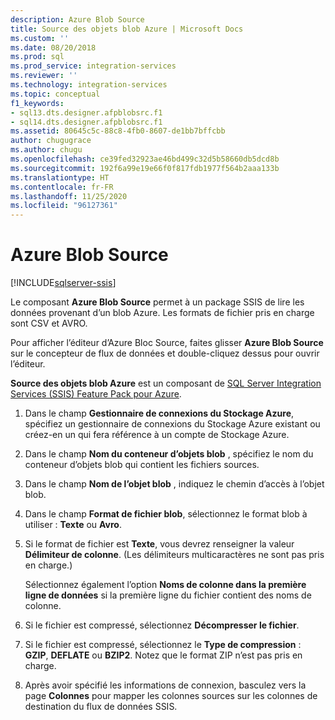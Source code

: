 ```yaml
---
description: Azure Blob Source
title: Source des objets blob Azure | Microsoft Docs
ms.custom: ''
ms.date: 08/20/2018
ms.prod: sql
ms.prod_service: integration-services
ms.reviewer: ''
ms.technology: integration-services
ms.topic: conceptual
f1_keywords:
- sql13.dts.designer.afpblobsrc.f1
- sql14.dts.designer.afpblobsrc.f1
ms.assetid: 80645c5c-88c8-4fb0-8607-de1bb7bffcbb
author: chugugrace
ms.author: chugu
ms.openlocfilehash: ce39fed32923ae46bd499c32d5b58660db5dcd8b
ms.sourcegitcommit: 192f6a99e19e66f0f817fdb1977f564b2aaa133b
ms.translationtype: HT
ms.contentlocale: fr-FR
ms.lasthandoff: 11/25/2020
ms.locfileid: "96127361"
---
```

# <a name="azure-blob-source"></a>Azure Blob Source

[!INCLUDE[sqlserver-ssis](../../includes/applies-to-version/sqlserver-ssis.md)]


  Le composant **Azure Blob Source** permet à un package SSIS de lire les données provenant d’un blob Azure. Les formats de fichier pris en charge sont CSV et AVRO.
  
  Pour afficher l’éditeur d’Azure Bloc Source, faites glisser **Azure Blob Source** sur le concepteur de flux de données et double-cliquez dessus pour ouvrir l’éditeur.  
  
 **Source des objets blob Azure** est un composant de [SQL Server Integration Services (SSIS) Feature Pack pour Azure](../../integration-services/azure-feature-pack-for-integration-services-ssis.md).  
  
1.  Dans le champ **Gestionnaire de connexions du Stockage Azure**, spécifiez un gestionnaire de connexions du Stockage Azure existant ou créez-en un qui fera référence à un compte de Stockage Azure.  
  
2.  Dans le champ **Nom du conteneur d’objets blob** , spécifiez le nom du conteneur d’objets blob qui contient les fichiers sources.  
  
3.  Dans le champ **Nom de l’objet blob** , indiquez le chemin d’accès à l’objet blob.  
  
4.  Dans le champ **Format de fichier blob**, sélectionnez le format blob à utiliser : **Texte** ou **Avro**.  
  
5.  Si le format de fichier est **Texte**, vous devrez renseigner la valeur **Délimiteur de colonne**. (Les délimiteurs multicaractères ne sont pas pris en charge.)

    Sélectionnez également l’option **Noms de colonne dans la première ligne de données** si la première ligne du fichier contient des noms de colonne.

6.  Si le fichier est compressé, sélectionnez **Décompresser le fichier**.

7.  Si le fichier est compressé, sélectionnez le **Type de compression** : **GZIP**, **DEFLATE** ou **BZIP2**. Notez que le format ZIP n’est pas pris en charge.
  
8.  Après avoir spécifié les informations de connexion, basculez vers la page **Colonnes** pour mapper les colonnes sources sur les colonnes de destination du flux de données SSIS.  
  
  
